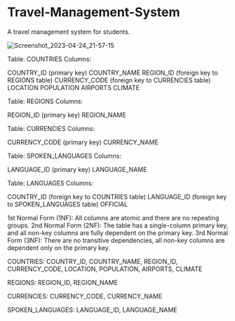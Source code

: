 # Travel-Management-System
A travel management system for students.

![Screenshot_2023-04-24_21-57-15](https://user-images.githubusercontent.com/73023696/234058594-a5f4a83a-5962-41f5-9651-caa432b1ba4a.png)


Table: COUNTRIES
Columns:

COUNTRY_ID (primary key)
COUNTRY_NAME
REGION_ID (foreign key to REGIONS table)
CURRENCY_CODE (foreign key to CURRENCIES table)
LOCATION
POPULATION
AIRPORTS
CLIMATE


Table: REGIONS
Columns:

REGION_ID (primary key)
REGION_NAME


Table: CURRENCIES
Columns:

CURRENCY_CODE (primary key)
CURRENCY_NAME


Table: SPOKEN_LANGUAGES
Columns:

LANGUAGE_ID (primary key)
LANGUAGE_NAME


Table: LANGUAGES
Columns:

COUNTRY_ID (foreign key to COUNTRIES table)
LANGUAGE_ID (foreign key to SPOKEN_LANGUAGES table)
OFFICIAL


1st Normal Form (1NF): All columns are atomic and there are no repeating groups.
2nd Normal Form (2NF): The table has a single-column primary key, and all non-key columns are fully dependent on the primary key.
3rd Normal Form (3NF): There are no transitive dependencies, all non-key columns are dependent only on the primary key.


COUNTRIES: COUNTRY_ID, COUNTRY_NAME, REGION_ID, CURRENCY_CODE, LOCATION, POPULATION, AIRPORTS, CLIMATE

REGIONS: REGION_ID, REGION_NAME

CURRENCIES: CURRENCY_CODE, CURRENCY_NAME

SPOKEN_LANGUAGES: LANGUAGE_ID, LANGUAGE_NAME
